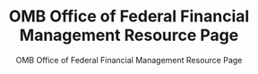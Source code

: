 ---
layout: resources-landing
title: "OMB Office of Federal Financial Management Resource Page"
subtitle: "OMB Office of Federal Financial Management Resource Page"
external_link: https://www.whitehouse.gov/omb/office-federal-financial-management/
filters: federal-financial-assistance uniform-guidance-2-cfr-200 website omb
fiscal_year:
---